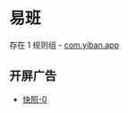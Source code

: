 # 易班

存在 1 规则组 - [com.yiban.app](/src/apps/com.yiban.app.ts)

## 开屏广告

- [快照-0](https://i.gkd.li/import/13190891)

